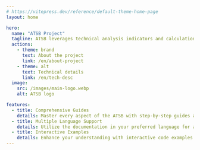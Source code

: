 ```yaml
---
# https://vitepress.dev/reference/default-theme-home-page
layout: home

hero:
  name: "ATSB Project"
  tagline: ATSB leverages technical analysis indicators and calculations to identify potential trading opportunities in the stock market.
  actions:
    - theme: brand
      text: About the project
      link: /en/about-project
    - theme: alt
      text: Technical details
      link: /en/tech-desc
  image:
    src: /images/main-logo.webp
    alt: ATSB logo

features:
  - title: Comprehensive Guides
    details: Master every aspect of the ATSB with step-by-step guides and detailed explanations.
  - title: Multiple Language Support
    details: Utilize the documentation in your preferred language for a seamless experience.
  - title: Interactive Examples
    details: Enhance your understanding with interactive code examples and tutorials.
---
```


